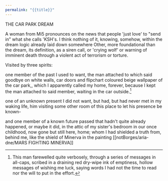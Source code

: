 ```yaml
---
permalink: "{{title}}"
---
```


THE CAR PARK DREAM

A woman from Mi5 pronounces on the news that people 'just love' to "send in" what she calls 'KSH's. I think nothing of it, knowing, somehow, within the dream logic already laid down somewhere Other, more foundational than the dream, its definition, as a siren call, or 'crying wolf' or warning of imminent death through a violent act of terrorism or torture. 

Visited by three spirits:

one member of the past I used to want, the man attached to which said goodbye on white walls, car doors and flipchart coloured beige wallpaper of the car park,, which I apparently called my home, forever, because I kept the man attached to said member, waiting in the car outside.[^1]

one of an unknown present I did not want, but had, but had never met in my waking life, him visiting some other room of this place to let his presence be known-

and one member of a known future passed that hadn't quite already happened, or maybe it did, in the attic of my sister's bedroom in our once childhood, now gone but still here, home; whom I had shielded a truth from, behind me, like the shield of Minerva in the painting [[notBorges/aria-dne/MARS FIGHTING MINERVA]]

[^1]: This man farewelled quite verbosely, through a series of messages in all-caps, scribed in a draining red dry-wipe ink of emptiness, hollow messages of wishing me luck, saying words I had not the time to read nor the will to put in the effort. 